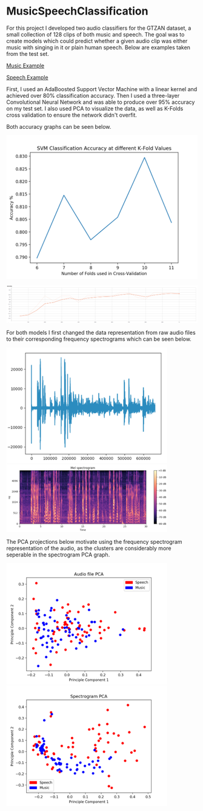 # MusicSpeechClassification
For this project I developed two audio classifiers for the GTZAN dataset, a small collection of 128 clips of both music and speech. The goal was to create models which could predict whether a given audio clip was either music with singing in it or plain human speech. Below are examples taken from the test set.

[Music Example](GTZAN%20Examples/bagpipe.wav)

[Speech Example](GTZAN%20Examples/comedy.wav)

First, I used an AdaBoosted Support Vector Machine with a linear kernel and achieved over 80% classification accuracy. Then I used a three-layer Convolutional Neural Network and was able to produce over 95% accuracy on my test set. I also used PCA to visualize the data, as well as K-Folds cross validation to ensure the network didn't overfit.

Both accuracy graphs can be seen below.

![SVM Accuracy](Results/SVM_Accuracy_Graph.png)

![CNN Accuracy](Results/CNN_Accuracy_Graph.png)

For both models I first changed the data representation from raw audio files to their corresponding frequency spectrograms which can be seen below. 

<img src="https://raw.githubusercontent.com/Toback/MusicSpeechClassification/master/Results/Raw_Audio.png" width="425"/> <img src=Results/Spectrogram.png width="425"/> 

The PCA projections below motivate using the frequency spectrogram representation of the audio, as the clusters are considerably more seperable in the spectrogram PCA graph.

<img src="https://raw.githubusercontent.com/Toback/MusicSpeechClassification/master/Results/Audio_File_PCA.png" width="425"/> <img src="https://raw.githubusercontent.com/Toback/MusicSpeechClassification/master/Results/Spectrogram_PCA.png" width="425"/> 
